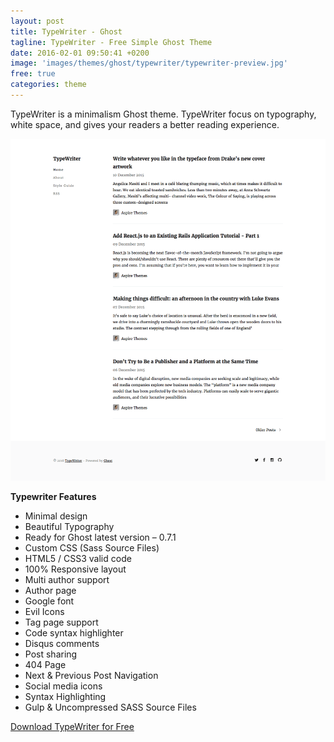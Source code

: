 ```yaml
---
layout: post
title: TypeWriter - Ghost
tagline: TypeWriter - Free Simple Ghost Theme
date: 2016-02-01 09:50:41 +0200
image: 'images/themes/ghost/typewriter/typewriter-preview.jpg'
free: true
categories: theme
---
```


TypeWriter is a minimalism Ghost theme. TypeWriter focus on typography, white space, and gives your readers a better reading experience.

![typewriter-ghost-full-preview](/images/themes/ghost/typewriter/typewriter-ghost-full-preview.png)

**Typewriter Features**

- Minimal design
- Beautiful Typography
- Ready for Ghost latest version – 0.7.1
- Custom CSS (Sass Source Files)
- HTML5 / CSS3 valid code
- 100% Responsive layout
- Multi author support
- Author page
- Google font
- Evil Icons
- Tag page support
- Code syntax highlighter
- Disqus comments
- Post sharing
- 404 Page
- Next &amp; Previous Post Navigation
- Social media icons
- Syntax Highlighting
- Gulp &amp; Uncompressed SASS Source Files

<div class="row">
  <div class="column large-12">
    <a class="button button--expand button--large button--success" href="https://github.com/aspirethemes/typewriter" target="_blank">Download TypeWriter for Free</a>
  </div>
</div>